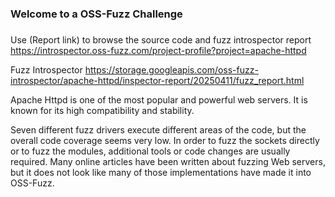###
### Welcome to a OSS-Fuzz Challenge
###

Use (Report link) to browse the source code and fuzz introspector report https://introspector.oss-fuzz.com/project-profile?project=apache-httpd

Fuzz Introspector
https://storage.googleapis.com/oss-fuzz-introspector/apache-httpd/inspector-report/20250411/fuzz_report.html

Apache Httpd is one of the most popular and powerful web servers.  It is known for its high compatibility and stability.

Seven different fuzz drivers execute different areas of the code, but the overall code coverage seems very low.  In order to fuzz the sockets directly or to fuzz the modules, additional tools or code changes are usually required. Many online articles have been written about fuzzing Web servers, but it does not look like many of those implementations have made it into OSS-Fuzz.
